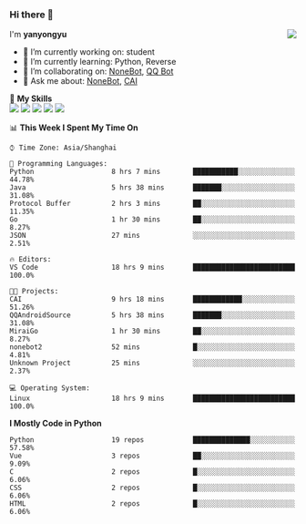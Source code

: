 ### Hi there 👋

<a href="#">
  <img align="right" src="https://github-readme-stats.vercel.app/api?username=yanyongyu&count_private=true&show_icons=true&bg_color=15,f2f7fd,E0EAFC" />
</a>

I'm **yanyongyu**

- 🔭 I’m currently working on: student
- 🌱 I’m currently learning: Python, Reverse
- 👯 I’m collaborating on: [NoneBot](https://github.com/nonebot), [QQ Bot](https://github.com/Mrs4s/go-cqhttp)
- 💬 Ask me about: [NoneBot](https://github.com/nonebot), [CAI](https://github.com/cscs181/CAI)

🌟 **My Skills**  
![](https://img.shields.io/badge/-Python-3e74a2?style=flat-square&logo=Python&logoColor=fff)
![](https://img.shields.io/badge/-Vue-4fc08d?style=flat-square&logo=Vue.js&logoColor=fff)
![](https://img.shields.io/badge/-Node.js-339933?style=flat-square&logo=Node.js&logoColor=fff)
![](https://img.shields.io/badge/-Docker-2496ED?style=flat-square&logo=Docker&logoColor=fff)
![](https://img.shields.io/badge/-Linux-000000?style=flat-square&logo=Linux&logoColor=fff)

<!--START_SECTION:waka-->
📊 **This Week I Spent My Time On** 

```text
⌚︎ Time Zone: Asia/Shanghai

💬 Programming Languages: 
Python                   8 hrs 7 mins        ███████████░░░░░░░░░░░░░░   44.78% 
Java                     5 hrs 38 mins       ███████░░░░░░░░░░░░░░░░░░   31.08% 
Protocol Buffer          2 hrs 3 mins        ██░░░░░░░░░░░░░░░░░░░░░░░   11.35% 
Go                       1 hr 30 mins        ██░░░░░░░░░░░░░░░░░░░░░░░   8.27% 
JSON                     27 mins             ░░░░░░░░░░░░░░░░░░░░░░░░░   2.51%

🔥 Editors: 
VS Code                  18 hrs 9 mins       █████████████████████████   100.0%

🐱‍💻 Projects: 
CAI                      9 hrs 18 mins       ████████████░░░░░░░░░░░░░   51.26% 
QQAndroidSource          5 hrs 38 mins       ███████░░░░░░░░░░░░░░░░░░   31.08% 
MiraiGo                  1 hr 30 mins        ██░░░░░░░░░░░░░░░░░░░░░░░   8.27% 
nonebot2                 52 mins             █░░░░░░░░░░░░░░░░░░░░░░░░   4.81% 
Unknown Project          25 mins             ░░░░░░░░░░░░░░░░░░░░░░░░░   2.37%

💻 Operating System: 
Linux                    18 hrs 9 mins       █████████████████████████   100.0%

```

**I Mostly Code in Python** 

```text
Python                   19 repos            ██████████████░░░░░░░░░░░   57.58% 
Vue                      3 repos             ██░░░░░░░░░░░░░░░░░░░░░░░   9.09% 
C                        2 repos             █░░░░░░░░░░░░░░░░░░░░░░░░   6.06% 
CSS                      2 repos             █░░░░░░░░░░░░░░░░░░░░░░░░   6.06% 
HTML                     2 repos             █░░░░░░░░░░░░░░░░░░░░░░░░   6.06%

```



<!--END_SECTION:waka-->
